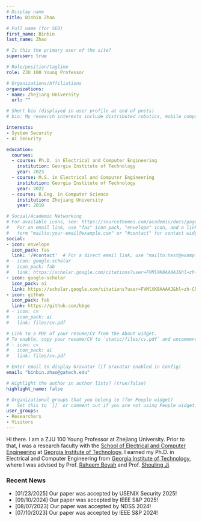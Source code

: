 ```yaml
---
# Display name
title: Binbin Zhao

# Full name (for SEO)
first_name: Binbin
last_name: Zhao

# Is this the primary user of the site?
superuser: true

# Role/position/tagline
role: ZJU 100 Young Professor

# Organizations/Affiliations
organizations:
- name: Zhejiang University
  url: ""

# Short bio (displayed in user profile at end of posts)
# bio: My research interests include distributed robotics, mobile computing and programmable matter.

interests:
- System Security
- AI Security

education:
  courses:
  - course: Ph.D. in Electrical and Computer Engineering
    institution: Georgia Institute of Technology
    year: 2023
  - course: M.S. in Electrical and Computer Engineering
    institution: Georgia Institute of Technology
    year: 2022
  - course: B.Eng. in Computer Science 
    institution: Zhejiang University
    year: 2018

# Social/Academic Networking
# For available icons, see: https://sourcethemes.com/academic/docs/page-builder/#icons
#   For an email link, use "fas" icon pack, "envelope" icon, and a link in the
#   form "mailto:your-email@example.com" or "#contact" for contact widget.
social:
- icon: envelope
  icon_pack: fas
  link: '/#contact'  # For a direct email link, use "mailto:test@example.org".
# - icon: google-scholar
#   icon_pack: fab
#   link: https://scholar.google.com/citations?user=FVMlXK8AAAAJ&hl=zh-CN
- icon: google-scholar
  icon_pack: ai
  link: https://scholar.google.com/citations?user=FVMlXK8AAAAJ&hl=zh-CN
- icon: github
  icon_pack: fab
  link: https://github.com/bbge
# - icon: cv
#   icon_pack: ai
#   link: files/cv.pdf

# Link to a PDF of your resume/CV from the About widget.
# To enable, copy your resume/CV to `static/files/cv.pdf` and uncomment the lines below.
# - icon: cv
#   icon_pack: ai
#   link: files/cv.pdf

# Enter email to display Gravatar (if Gravatar enabled in Config)
email: "binbin.zhao@gatech.edu"

# Highlight the author in author lists? (true/false)
highlight_name: false

# Organizational groups that you belong to (for People widget)
#   Set this to `[]` or comment out if you are not using People widget.
user_groups:
- Researchers
- Visitors
---
```


Hi there. I am a ZJU 100 Young Professor at Zhejiang University. Prior to that, I was a research faculty with the [School of Electrical and Computer Engineering](https://ece.gatech.edu/) at [Georgia Institute of Technology](https://www.gatech.edu/). I earned my Ph.D. in Electrical and Computer Engineering from [Georgia Institute of Technology](https://www.gatech.edu/), where I was advised by Prof. [Raheem Beyah](http://rbeyah.ece.gatech.edu/) and Prof. [Shouling Ji](http://nesa.zju.edu.cn/webpage/crew/jsl.html).



### Recent News

* [01/23/2025] Our paper was accepted by USENIX Security 2025!
* [09/10/2024] Our paper was accepted by IEEE S&P 2025!
* [08/07/2023] Our paper was accepted by NDSS 2024!
* [07/10/2023] Our paper was accepted by IEEE S&P 2024!
<!-- * [06/20/2023] Binbin has passed the Ph.D. Dissertation Defense! -->
<!-- * [05/09/2023] Our paper was accepted by IEEE Transactions on Dependable and Secure Computing (TDSC)! -->
<!-- * [03/23/2023] Our paper was accepted by USENIX Security 2023! -->
<!-- * [11/15/2022] Binbin has passed the proposal oral exam! -->
<!-- * [11/10/2022] Our paper was accepted by USENIX Security 2023! -->
<!-- * [04/11/2022] Two papers were accepted by ISSTA 2022! -->
<!-- * [10/20/2021] Our paper was accepted by NDSS 2022! -->
<!-- * [05/25/2021] Our paper was accepted by USENIX Security 2021! -->
<!-- * [12/16/2020] Binbin has passed the coursework qualifier! -->
<!-- * [11/04/2020] Our paper was accepted by IEEE Transactions on Dependable and Secure Computing (TDSC)! -->

<!-- * [04/18/2022] Binbin has accepted the IEEE S&P student grant! -->
<!-- * [04/04/2022] Binbin has accepted the ACM SIGSOFT CAPS Support for ICSE! -->
<!-- * [03/17/2022] Binbin has accepted the NDSS student grant! -->


